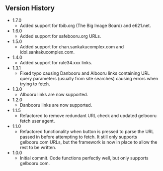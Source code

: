## Version History
- 1.7.0
  - Added support for tbib.org (The Big Image Board) and e621.net.
- 1.6.0
  - Added support for safebooru.org URLs.
- 1.5.0
  - Added support for chan.sankakucomplex.com and idol.sankakucomplex.com.
- 1.4.0
  - Added support for rule34.xxx links.
- 1.3.1
  - Fixed typo causing Danbooru and AIbooru links containing URL query parameters (usually from site searches) causing errors when trying to fetch.
- 1.3.0
  - AIbooru links are now supported.
- 1.2.0
  - Danbooru links are now supported.
- 1.1.5
  - Refactored to remove redundant URL check and updated gelbooru fetch user agent.
- 1.1.0
  - Refactored functionality when button is pressed to parse the URL passed in before attempting to fetch. It still only supports gelbooru.com URLs, but the framework is now in place to allow the rest to be written.
- 1.0.0
  - Initial commit. Code functions perfectly well, but only supports gelbooru.com.